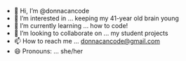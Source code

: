 - 👋 Hi, I’m @donnacancode
- 👀 I’m interested in ... keeping my 41-year old brain young
- 🌱 I’m currently learning ... how to code!
- 💞️ I’m looking to collaborate on ... my student projects
- 📫 How to reach me ... donnacancode@gmail.com
- 😄 Pronouns: ... she/her

<!---
donnacancode/donnacancode is a ✨ special ✨ repository because its `README.md` (this file) appears on your GitHub profile.
You can click the Preview link to take a look at your changes.
--->
